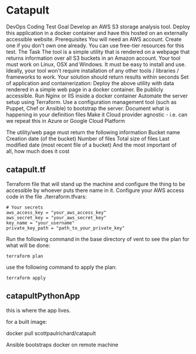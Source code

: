 # Catapult

DevOps Coding Test
Goal
Develop an AWS S3 storage analysis tool. Deploy this application in a docker container and have this hosted on an externally accessible website.
Prerequisites
You will need an AWS account. Create one if you don't own one already. You can use free-tier resources for this test.
The Task
The tool is a simple utility that is rendered on a webpage that returns information over all S3 buckets in an Amazon account.
Your tool must work on Linux, OSX and Windows.
It must be easy to install and use.
Ideally, your tool won't require installation of any other tools / libraries / frameworks to work.
Your solution should return results within seconds
Set of application and containerization:
Deploy the above utility with data rendered in a simple web page in a docker container.
Be publicly accessible.
Run Nginx or IIS inside a docker container
Automate the server setup using Terraform.
Use a configuration management tool (such as Puppet, Chef or Ansible) to bootstrap the server. Document what is happening in your definition files
Make it Cloud provider agnostic - i.e. can we repeat this in Azure or Google Cloud Platform

The utility/web page must return the following information
Bucket name
Creation date (of the bucket)
Number of files
Total size of files
Last modified date (most recent file of a bucket)
And the most important of all, how much does it cost

catapult.tf
-------
Terraform file that will stand up the machine and configure the thing to be accessible by whoever puts there name in it. Configure your AWS access code in the file ./terraform.tfvars:

    # Your secrets
    aws_access_key = "your_aws_access_key"
    aws_secret_key = "your_aws_secret_key"
    key_name = "your_username"
    private_key_path = "path_to_your_private_key"


Run the following command in the base directory of vent to see the plan for what will be done:

    terraform plan

use the following command to apply the plan:

    terraform apply

catapultPythonApp
-------
this is where the app lives.

for a built image:

docker pull scottpaulrichard/catapult

Ansible bootstraps docker on remote machine
